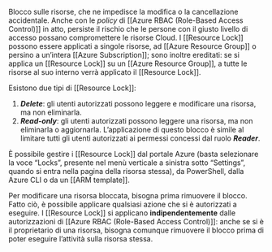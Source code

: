 Blocco sulle risorse, che ne impedisce la modifica o la cancellazione accidentale. Anche con le *policy* di [[Azure RBAC (Role-Based Access Control)]] in atto, persiste il rischio che le persone con il giusto livello di accesso possano compromettere le risorse Cloud. I [[Resource Lock]] possono essere applicati a singole risorse, ad [[Azure Resource Group]] o persino a un’intera [[Azure Subscription]]; sono inoltre ereditati: se si applica un [[Resource Lock]] su un [[Azure Resource Group]], a tutte le risorse al suo interno verrà applicato il [[Resource Lock]].

Esistono due tipi di [[Resource Lock]]:

1. ***Delete***: gli utenti autorizzati possono leggere e modificare una risorsa, ma non eliminarla.
2. ***Read-only***: gli utenti autorizzati possono leggere una risorsa, ma non eliminarla o aggiornarla. L’applicazione di questo blocco è simile al limitare tutti gli utenti autorizzati ai permessi concessi dal ruolo ***Reader***.

È possibile gestire i [[Resource Lock]] dal portale Azure (basta selezionare la voce “Locks”, presente nel menù verticale a sinistra sotto “Settings”, quando si entra nella pagina della risorsa stessa), da PowerShell, dalla Azure CLI o da un [[ARM template]].

Per modificare una risorsa bloccata, bisogna prima rimuovere il blocco. Fatto ciò, è possibile applicare qualsiasi azione che si è  autorizzati a eseguire. I [[Resource Lock]] si applicano **indipendentemente** dalle autorizzazioni di [[Azure RBAC (Role-Based Access Control)]]: anche se si è il proprietario di una risorsa, bisogna comunque rimuovere il blocco prima di poter eseguire l’attività sulla risorsa stessa.